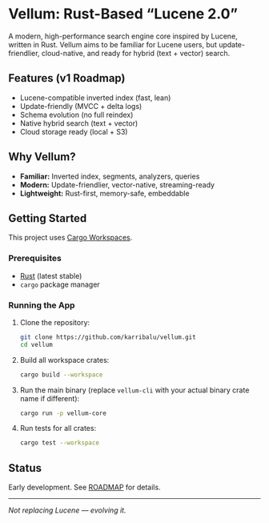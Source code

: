 # Vellum: Rust-Based “Lucene 2.0”

A modern, high-performance search engine core inspired by Lucene, written in Rust. Vellum aims to be familiar for Lucene users, but update-friendlier, cloud-native, and ready for hybrid (text + vector) search.

## Features (v1 Roadmap)

- Lucene-compatible inverted index (fast, lean)
- Update-friendly (MVCC + delta logs)
- Schema evolution (no full reindex)
- Native hybrid search (text + vector)
- Cloud storage ready (local + S3)

## Why Vellum?

- **Familiar:** Inverted index, segments, analyzers, queries
- **Modern:** Update-friendlier, vector-native, streaming-ready
- **Lightweight:** Rust-first, memory-safe, embeddable

## Getting Started

This project uses [Cargo Workspaces](https://doc.rust-lang.org/book/ch14-03-cargo-workspaces.html).

### Prerequisites

- [Rust](https://www.rust-lang.org/tools/install) (latest stable)
- `cargo` package manager

### Running the App

1. Clone the repository:
    ```sh
    git clone https://github.com/karribalu/vellum.git
    cd vellum
    ```

2. Build all workspace crates:
    ```sh
    cargo build --workspace
    ```

3. Run the main binary (replace `vellum-cli` with your actual binary crate name if different):
    ```sh
    cargo run -p vellum-core
    ```

4. Run tests for all crates:
    ```sh
    cargo test --workspace
    ```

## Status

Early development. See [ROADMAP](#) for details.

---
*Not replacing Lucene — evolving it.*


